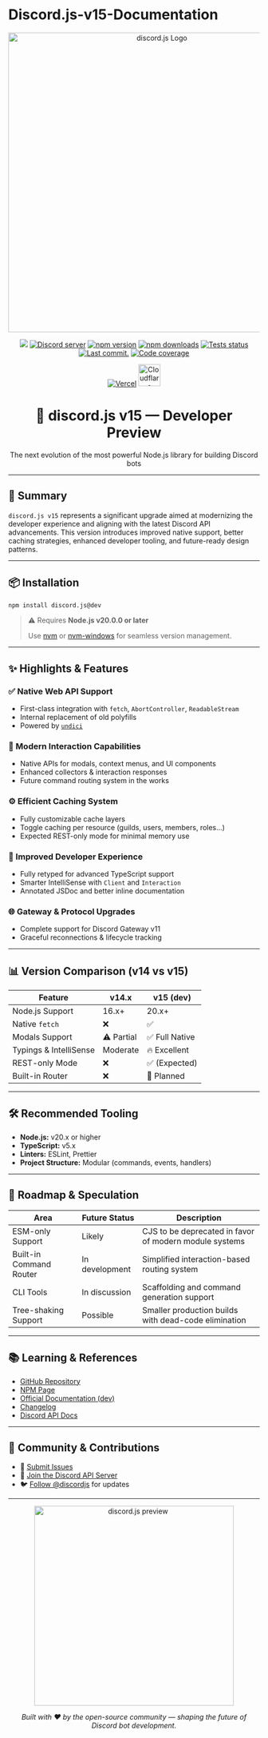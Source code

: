 # Discord.js-v15-Documentation

<p align="center">
  <img src="https://discord.js.org/static/logo.svg" alt="discord.js Logo" width="600" />
</p>

<p align="center">
  <img src="https://img.shields.io/npm/v/discord.js/dev?color=blue&label=Dev%20Version&logo=npm" />
  <a href="https://discord.gg/djs"><img src="https://img.shields.io/discord/222078108977594368?color=5865F2&logo=discord&logoColor=white" alt="Discord server" /></a>
  <a href="https://www.npmjs.com/package/discord.js"><img src="https://img.shields.io/npm/v/discord.js.svg?maxAge=3600" alt="npm version" /></a>
  <a href="https://www.npmjs.com/package/discord.js"><img src="https://img.shields.io/npm/dt/discord.js.svg?maxAge=3600" alt="npm downloads" /></a>
  <a href="https://github.com/discordjs/discord.js/actions"><img src="https://github.com/discordjs/discord.js/actions/workflows/test.yml/badge.svg" alt="Tests status" /></a>
  <a href="https://github.com/discordjs/discord.js/commits/main/packages/discord.js"><img alt="Last commit." src="https://img.shields.io/github/last-commit/discordjs/discord.js?logo=github&logoColor=ffffff&path=packages%2Fdiscord.js" /></a>
  <a href="https://codecov.io/gh/discordjs/discord.js"><img src="https://codecov.io/gh/discordjs/discord.js/branch/main/graph/badge.svg?precision=2" alt="Code coverage" /></a>
</p>

<p align="center">
  <a href="https://vercel.com/?utm_source=discordjs&utm_campaign=oss"><img src="https://raw.githubusercontent.com/discordjs/discord.js/main/.github/powered-by-vercel.svg" alt="Vercel" /></a>
  <a href="https://www.cloudflare.com"><img src="https://raw.githubusercontent.com/discordjs/discord.js/main/.github/powered-by-workers.png" alt="Cloudflare Workers" height="44" /></a>
</p>

<h1 align="center">🚀 discord.js v15 — Developer Preview</h1>

<p align="center">
  The next evolution of the most powerful Node.js library for building Discord bots
</p>

---

## 📌 Summary

`discord.js v15` represents a significant upgrade aimed at modernizing the developer experience and aligning with the latest Discord API advancements. This version introduces improved native support, better caching strategies, enhanced developer tooling, and future-ready design patterns.

---

## 📦 Installation

```bash
npm install discord.js@dev
```

> ⚠️ Requires **Node.js v20.0.0 or later**
>
> Use [nvm](https://github.com/nvm-sh/nvm) or [nvm-windows](https://github.com/coreybutler/nvm-windows) for seamless version management.

---

## ✨ Highlights & Features

### ✅ Native Web API Support

* First-class integration with `fetch`, `AbortController`, `ReadableStream`
* Internal replacement of old polyfills
* Powered by [`undici`](https://github.com/nodejs/undici)

### 💬 Modern Interaction Capabilities

* Native APIs for modals, context menus, and UI components
* Enhanced collectors & interaction responses
* Future command routing system in the works

### ⚙️ Efficient Caching System

* Fully customizable cache layers
* Toggle caching per resource (guilds, users, members, roles...)
* Expected REST-only mode for minimal memory use

### 🧠 Improved Developer Experience

* Fully retyped for advanced TypeScript support
* Smarter IntelliSense with `Client` and `Interaction`
* Annotated JSDoc and better inline documentation

### 🌐 Gateway & Protocol Upgrades

* Complete support for Discord Gateway v11
* Graceful reconnections & lifecycle tracking

---

## 📊 Version Comparison (v14 vs v15)

| Feature                | v14.x      | v15 (dev)     |
| ---------------------- | ---------- | ------------- |
| Node.js Support        | 16.x+      | 20.x+         |
| Native `fetch`         | ❌          | ✅             |
| Modals Support         | ⚠️ Partial | ✅ Full Native |
| Typings & IntelliSense | Moderate   | 🔥 Excellent  |
| REST-only Mode         | ❌          | ✅ (Expected)  |
| Built-in Router        | ❌          | 🧪 Planned    |

---

## 🛠️ Recommended Tooling

* **Node.js:** v20.x or higher
* **TypeScript:** v5.x
* **Linters:** ESLint, Prettier
* **Project Structure:** Modular (commands, events, handlers)

---

## 🔮 Roadmap & Speculation

| Area                    | Future Status  | Description                                            |
| ----------------------- | -------------- | ------------------------------------------------------ |
| ESM-only Support        | Likely         | CJS to be deprecated in favor of modern module systems |
| Built-in Command Router | In development | Simplified interaction-based routing system            |
| CLI Tools               | In discussion  | Scaffolding and command generation support             |
| Tree-shaking Support    | Possible       | Smaller production builds with dead-code elimination   |

---

## 📚 Learning & References

* [GitHub Repository](https://github.com/discordjs/discord.js)
* [NPM Page](https://www.npmjs.com/package/discord.js)
* [Official Documentation (dev)](https://discord.js.org/#/docs/discord.js/dev/general/welcome)
* [Changelog](https://github.com/discordjs/discord.js/releases)
* [Discord API Docs](https://discord.com/developers/docs/intro)

---

## 🤝 Community & Contributions

* 🐞 [Submit Issues](https://github.com/discordjs/discord.js/issues)
* 🧠 [Join the Discord API Server](https://discord.gg/discord-api)
* 🐦 [Follow @discordjs](https://twitter.com/discordjs) for updates

---

<p align="center">
  <img src="https://media.discordapp.net/attachments/822403132247326730/1143236745641185331/discordjs_preview.png" width="400" alt="discord.js preview" />
</p>

<p align="center"><i>Built with ❤️ by the open-source community — shaping the future of Discord bot development.</i></p>
